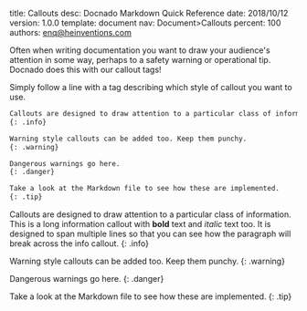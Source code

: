 title:      Callouts
desc:       Docnado Markdown Quick Reference
date:       2018/10/12
version:    1.0.0
template:   document
nav:        Document>Callouts
percent:    100
authors:    enq@heinventions.com

Often when writing documentation you want to draw your audience's attention in some way, perhaps to a safety warning or operational tip. Docnado does this with our callout tags!

Simply follow a line with a tag describing which style of callout you want to use.

```markdown
Callouts are designed to draw attention to a particular class of information. This is a long information callout with **bold** text and *italic* text too. It is designed to span multiple lines so that you can see how the paragraph will break across the info callout.
{: .info}

Warning style callouts can be added too. Keep them punchy.
{: .warning}

Dangerous warnings go here.
{: .danger}

Take a look at the Markdown file to see how these are implemented.
{: .tip}
```

Callouts are designed to draw attention to a particular class of information. This is a long information callout with **bold** text and *italic* text too. It is designed to span multiple lines so that you can see how the paragraph will break across the info callout.
{: .info}

Warning style callouts can be added too. Keep them punchy.
{: .warning}

Dangerous warnings go here.
{: .danger}

Take a look at the Markdown file to see how these are implemented.
{: .tip}
